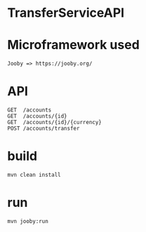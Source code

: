# TransferServiceAPI

# Microframework used
	Jooby => https://jooby.org/

# API
	GET  /accounts                    
  	GET  /accounts/{id}               
  	GET  /accounts/{id}/{currency}    
  	POST /accounts/transfer


# build

	mvn clean install

# run

	mvn jooby:run
